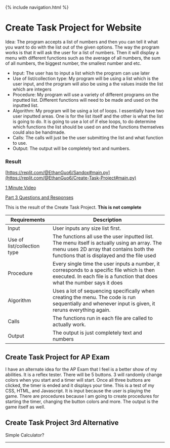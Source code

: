 {% include navigation.html %}


# Create Task Project for Website 
Idea: The program accepts a list of numbers and then you can tell it what you want to do with the list out of the given options. The way the program works is that it will ask the user for a list of numbers. Then it will display a menu with different functions such as the average of all numbers, the sum of all numbers, the biggest number, the smallest number and etc.  
* Input: The user has to input a list which the program can use later
* Use of list/collection type: My program will be using a list which is the user input, and the program will also be using a the values inside the list which are integers 
* Procedure: My program will use a variety of different programs on the inputted list. Different functions will need to be made and used on the inputted list. 
* Algorithm: My program will be using a lot of loops. I essentially have two user inputted areas. One is for the list itself and the other is what the list is going to do. It is going to use a lot of if else loops, to do determine which functions the list should be used on and the functions themselves could also be handmade. 
* Calls: The calls will just be the user submitting the list and what function to use. 
* Output: The output will be completely text and numbers.

### Result 
[https://replit.com/@EthanGuo6/Sandox#main.py](https://replit.com/@EthanGuo6/Create-Task-Project#main.py)  

[1 Minute Video ](https://www.loom.com/share/883d203f96ab475d82ff387ac09d1452)  

[Part 3 Questions and Responses](https://github.com/yqw7/dominators/wiki/Create-Task--Ethan-Guo-Written-Responses)

This is the result of the Create Task Project. **This is not complete**  

| Requirements | Description |
| --- | --- |
| Input | User inputs any size list first.  |
| Use of list/collection type | The functions all use the user inputted list. The menu itself is actually using an array. The menu uses 2D array that contains both the functions that is displayed and the file used  |
| Procedure | Every single time the user inputs a number, it corresponds to a specific file which is then executed. In each file is a function that does what the number says it does |
| Algorithm | Uses a lot of sequencing specifically when creating the menu. The code is run sequentially and whenever input is given, it reruns everything again. | 
| Calls | The functions run in each file are called to actually work. | 
| Output | The output is just completely text and numbers |
## Create Task Project for AP Exam 
I have an alternate idea for the AP Exam that I feel is a better show of my abilities. It is a reflex tester. There will be 5 buttons. 3 will randomly change colors when you start and a timer will start. Once all three buttons are clicked, the timer is ended and it displays your time. 
This is a test of my CSS, HTML, and Javascript. It is input because the user is playing the game. There are procedures because I am going to create procedures for starting the timer, changing the button colors and more. The output is the game itself as well. 
## Create Task Project 3rd Alternative 
 Simple Calculator? 
***